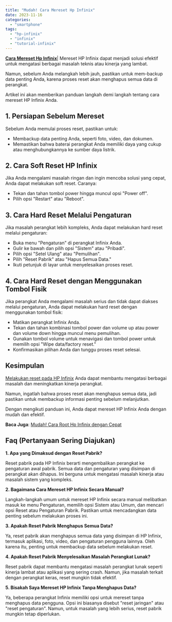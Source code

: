 ```yaml
---
title: "Mudah! Cara Mereset Hp Infinix"
date: 2023-11-16
categories: 
  - "smartphone"
tags: 
  - "hp-infinix"
  - "infinix"
  - "tutorial-infinix"
---
```


**[Cara Mereset Hp Infinix](https://ajiekusumadhany.com/cara-mereset-hp-infinix/)**| Mereset HP Infinix dapat menjadi solusi efektif untuk mengatasi berbagai masalah teknis atau kinerja yang lambat.

Namun, sebelum Anda melangkah lebih jauh, pastikan untuk mem-backup data penting Anda, karena proses reset akan menghapus semua data di perangkat.

Artikel ini akan memberikan panduan langkah demi langkah tentang cara mereset HP Infinix Anda.

## 1\. Persiapan Sebelum Mereset

Sebelum Anda memulai proses reset, pastikan untuk:

- Membackup data penting Anda, seperti foto, video, dan dokumen.
- Memastikan bahwa baterai perangkat Anda memiliki daya yang cukup atau menghubungkannya ke sumber daya listrik.

## 2\. Cara Soft Reset HP Infinix

Jika Anda mengalami masalah ringan dan ingin mencoba solusi yang cepat, Anda dapat melakukan soft reset. Caranya:

- Tekan dan tahan tombol power hingga muncul opsi "Power off".
- Pilih opsi "Restart" atau "Reboot".

## 3\. Cara Hard Reset Melalui Pengaturan

Jika masalah perangkat lebih kompleks, Anda dapat melakukan hard reset melalui pengaturan:

- Buka menu "Pengaturan" di perangkat Infinix Anda.
- Gulir ke bawah dan pilih opsi "Sistem" atau "Pribadi".
- Pilih opsi "Setel Ulang" atau "Pemulihan".
- Pilih "Reset Pabrik" atau "Hapus Semua Data."
- Ikuti petunjuk di layar untuk menyelesaikan proses reset.

## 4\. Cara Hard Reset dengan Menggunakan Tombol Fisik

Jika perangkat Anda mengalami masalah serius dan tidak dapat diakses melalui pengaturan, Anda dapat melakukan hard reset dengan menggunakan tombol fisik:

- Matikan perangkat Infinix Anda.
- Tekan dan tahan kombinasi tombol power dan volume up atau power dan volume down hingga muncul menu pemulihan.
- Gunakan tombol volume untuk menavigasi dan tombol power untuk memilih opsi "Wipe data/factory reset."
- Konfirmasikan pilihan Anda dan tunggu proses reset selesai.

## Kesimpulan

[Melakukan reset pada HP Infinix](https://ajiekusumadhany.com/cara-mereset-hp-infinix/) Anda dapat membantu mengatasi berbagai masalah dan meningkatkan kinerja perangkat.

Namun, ingatlah bahwa proses reset akan menghapus semua data, jadi pastikan untuk membackup informasi penting sebelum melanjutkan.

Dengan mengikuti panduan ini, Anda dapat mereset HP Infinix Anda dengan mudah dan efektif.

**Baca Juga**: [Mudah! Cara Root Hp Infinix dengan Cepat](https://ajiekusumadhany.com/cara-root-hp-infinix/)

## Faq (Pertanyaan Sering Diajukan)

**1\. Apa yang Dimaksud dengan Reset Pabrik?**

Reset pabrik pada HP Infinix berarti mengembalikan perangkat ke pengaturan awal pabrik. Semua data dan pengaturan yang disimpan di perangkat akan dihapus. Ini berguna untuk mengatasi masalah kinerja atau masalah sistem yang kompleks.

**2\. Bagaimana Cara Mereset HP Infinix Secara Manual?**

Langkah-langkah umum untuk mereset HP Infinix secara manual melibatkan masuk ke menu Pengaturan, memilih opsi Sistem atau Umum, dan mencari opsi Reset atau Pengaturan Pabrik. Pastikan untuk mencadangkan data penting sebelum melakukan proses ini.

**3\. Apakah Reset Pabrik Menghapus Semua Data?**

Ya, reset pabrik akan menghapus semua data yang disimpan di HP Infinix, termasuk aplikasi, foto, video, dan pengaturan pengguna lainnya. Oleh karena itu, penting untuk membackup data sebelum melakukan reset.

**4\. Apakah Reset Pabrik Menyelesaikan Masalah Perangkat Lunak?**

Reset pabrik dapat membantu mengatasi masalah perangkat lunak seperti kinerja lambat atau aplikasi yang sering crash. Namun, jika masalah terkait dengan perangkat keras, reset mungkin tidak efektif.

**5\. Bisakah Saya Mereset HP Infinix Tanpa Menghapus Data?**

Ya, beberapa perangkat Infinix memiliki opsi untuk mereset tanpa menghapus data pengguna. Opsi ini biasanya disebut "reset jaringan" atau "reset pengaturan". Namun, untuk masalah yang lebih serius, reset pabrik mungkin tetap diperlukan.

